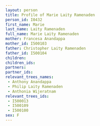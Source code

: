 ```yaml
---
layout: person
title: Profile of Marie Laity Ramenaden
person_id: I0432
first_name: Marie
last_name: Laity Ramenaden
full_name: Marie Laity Ramenaden
mother: Francesa Anandappa
mother_id: I500103
father: Christopher Laity Ramenaden
father_id: I500104
children:
children_ids:
partners:
partner_ids:
relevant_trees_names:
 - Anthony Anandappa
 - Philip Laity Ramenaden
 - Anthonia Wijeratnam
relevant_trees_ids:
 - I500013
 - I500109
 - I500100
sex: F
---
```


